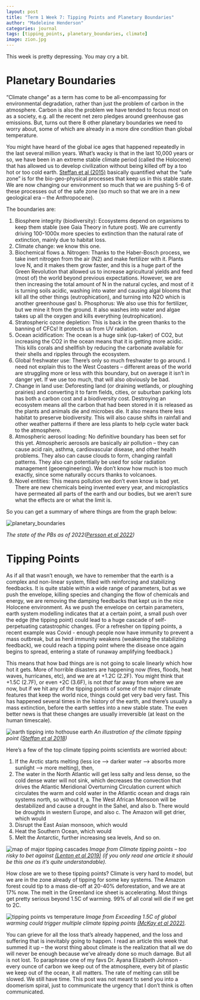 ```yaml
---
layout: post
title: "Term 1 Week 7: Tipping Points and Planetary Boundaries"
author: "Madeleine Henderson"
categories: journal
tags: [tipping_points, planetary_boundaries, climate]
image: zion.jpg
---
```

This week is pretty depressing. You may cry a bit.

# Planetary Boundaries 
“Climate change” as a term has come to be all-encompassing for environmental degradation, rather than just the problem of carbon in the atmosphere. Carbon is also the problem we have tended to focus most on as a society, e.g. all the recent net zero pledges around greenhouse gas emissions. But, turns out there 8 other planetary boundaries we need to worry about, some of which are already in a more dire condition than global temperature. 

You might have heard of the global ice ages that happened repeatedly in the last several million years. What’s wacky is that in the last 10,000 years or so, we have been in an extreme stable climate period (called the Holocene) that has allowed us to develop civilization without being killed off by a too hot or too cold earth. [Steffan et al (2015)](https://doi.org/10.1126/science.1259855) basically quantified what the “safe zone” is for the bio-geo-physical processes that keep us in this stable state. We are now changing our environment so much that we are pushing 5-6 of these processes out of the safe zone (so much so that we are in a new geological era – the Anthropocene). 

The boundaries are: 
1.	Biosphere integrity (biodiversity): Ecosystems depend on organisms to keep them stable (see Gaia Theory in future post). We are currently driving 100-1000x more species to extinction than the natural rate of extinction, mainly due to habitat loss. 
2.	Climate change: we know this one. 
3.	Biochemical flows 
    a.	Nitrogen: Thanks to the Haber-Bosch process, we take inert nitrogen from the air (N2) and make fertilizer with it. Plants love N, and it makes them grow faster, and this is a huge part of the Green Revolution that allowed us to increase agricultural yields and feed (most of) the world beyond previous expectations. However, we are then increasing the total amount of N in the natural cycles, and most of it is turning soils acidic, washing into water and causing algal blooms that kill all the other things (eutrophication), and turning into N2O which is another greenhouse gas! 
    b.	Phosphorus: We also use this for fertilizer, but we mine it from the ground. It also washes into water and algae takes up all the oxygen and kills everything (eutrophication). 
4.	Stratospheric ozone depletion: This is back in the green thanks to the banning of CFCs! It protects us from UV radiation.
5.	Ocean acidification: The ocean is a huge sink (up-taker) of CO2, but increasing the CO2 in the ocean means that it is getting more acidic. This kills corals and shellfish by reducing the carbonate available for their shells and ripples through the ecosystem. 
6.	Global freshwater use: There’s only so much freshwater to go around. I need not explain this to the West Coasters – different areas of the world are struggling more or less with this boundary, but on average it isn’t in danger yet. If we use too much, that will also obviously be bad. 
7.	Change in land use: Deforesting land (or draining wetlands, or ploughing prairies) and converting it to farm fields, cities, or suburban parking lots has both a carbon cost and a biodiversity cost. Destroying an ecosystem means all the carbon that had been stored in it is released as the plants and animals die and microbes die. It also means there less habitat to preserve biodiversity. This will also cause shifts in rainfall and other weather patterns if there are less plants to help cycle water back to the atmosphere.
8.	Atmospheric aerosol loading: No definitive boundary has been set for this yet. Atmospheric aerosols are basically air pollution – they can cause acid rain, asthma, cardiovascular disease, and other health problems. They also can cause clouds to form, changing rainfall patterns. They also can potentially be used for solar radiation management (geoengineering). We don’t know how much is too much exactly, since some naturally occurs thanks to volcanoes.
9.	Novel entities: This means pollution we don’t even know is bad yet. There are new chemicals being invented every year, and microplastics have permeated all parts of the earth and our bodies, but we aren’t sure what the effects are or what the limit is. 

So you can get a summary of where things are from the graph below: 

![planetary_boundaries](../assets/img/planetary_boundaries_2022.png)

_The state of the PBs as of 2022([Persson et al 2022](https://doi.org/10.1021/acs.est.1c04158))_

# Tipping Points
As if all that wasn’t enough, we have to remember that the earth is a complex and non-linear system, filled with reinforcing and stabilizing feedbacks. It is quite stable within a wide range of parameters, but as we push the envelope, killing species and changing the flow of chemicals and energy, we are removing the damping feedbacks that kept us in the nice Holocene environment. As we push the envelope on certain parameters, earth system modelling indicates that at a certain point, a small push over the edge (the tipping point) could lead to a huge cascade of self-perpetuating catastrophic changes. (For a refresher on tipping points, a recent example was Covid - enough people now have immunity to prevent a mass outbreak, but as herd immunity weakens (weakening the stabilizing feedback), we could reach a tipping point where the disease once again begins to spread, entering a state of runaway amplifying feedback.) 

This means that how bad things are is not going to scale linearly which how hot it gets. More of horrible disasters are happening now (fires, floods, heat waves, hurricanes, etc), and we are at +1.2C (2.2F). You might think that +1.5C (2.7F), or even +2C (3.6F), is not *that* far away from where we are now, but if we hit any of the tipping points of some of the major climate features that keep the world nice, things could get very bad very fast. This has happened several times in the history of the earth, and there’s usually a mass extinction, before the earth settles into a new stable state. The even better news is that these changes are usually irreversible (at least on the human timescale). 

![earth tipping into hothouse earth](../assets/img/pnas.webp)
_An illustration of the climate tipping point ([Steffan et al 2018](https://doi.org/10.1073/pnas.1810141115))_

Here’s a few of the top climate tipping points scientists are worried about: 

1.	If the Arctic starts melting (less ice --> darker water --> absorbs more sunlight --> more melting), then,
2.	The water in the North Atlantic will get less salty and less dense, so the cold dense water will not sink, which decreases the convection that drives the Atlantic Meridional Overturning Circulation current which circulates the warm and cold water in the Atlantic ocean and drags rain systems north, so without it, 
    a.	The West African Monsoon will be destabilized and cause a drought in the Sahel, and also
    b.	There would be droughts in western Europe, and also
    c.	The Amazon will get drier, which would 
3.	Disrupt the East Asian monsoon, which would 
4.	Heat the Southern Ocean, which would 
5.	Melt the Antarctic, further increasing sea levels,
And so on. 

![map of major tipping cascades](../assets/img/tipping_map.webp)
_Image from Climate tipping points – too risky to bet against [(Lenton et al 2019)](https://www.nature.com/articles/d41586-019-03595-0) (if you only read one article it should be this one as it’s quite understandable)._

How close are we to these tipping points? Climate is very hard to model, but we are in the zone already of tipping for some key systems. The Amazon forest could tip to a mass die-off at 20-40% deforestation, and we are at 17% now. The melt in the Greenland ice sheet is accelerating. Most things get pretty serious beyond 1.5C of warming. 99% of all coral will die if we get to 2C. 

![tipping points vs temperature](../assets/img/science.abn7950-f2.jpg)
_Image from Exceeding 1.5C of global warming could trigger multiple climate tipping points [(McKay et al 2022)](https://doi.org/10.1126/science.abn7950)._

You can grieve for all the loss that’s already happened, and the loss and suffering that is inevitably going to happen. I read an article this week that summed it up – the worst thing about climate is the realization that all we do will never be enough because we’ve already done so much damage. But all is not lost. To paraphrase one of my favs Dr. Ayana Elizabeth Johnson - every ounce of carbon we keep out of the atmosphere, every bit of plastic we keep out of the ocean, it all matters. The rate of melting can still be slowed. We still have time. This post was not meant to send you into a doomerism spiral,  just to communicate the urgency that I don’t think is often communicated. 
